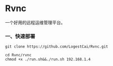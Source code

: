 # Rvnc
一个好用的远程运维管理平台。
### 一、快速部署
```shell
git clone https://github.com/LogestCai/Rvnc.git

cd Rvnc/rvnc
chmod +x ./run.sh&&./run.sh 192.168.1.4

```
